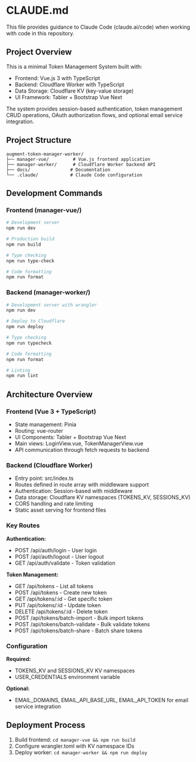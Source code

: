 # CLAUDE.md

This file provides guidance to Claude Code (claude.ai/code) when working with code in this repository.

## Project Overview

This is a minimal Token Management System built with:
- Frontend: Vue.js 3 with TypeScript
- Backend: Cloudflare Worker with TypeScript
- Data Storage: Cloudflare KV (key-value storage)
- UI Framework: Tabler + Bootstrap Vue Next

The system provides session-based authentication, token management CRUD operations, OAuth authorization flows, and optional email service integration.

## Project Structure

```
augment-token-manager-worker/
├── manager-vue/         # Vue.js frontend application
├── manager-worker/      # Cloudflare Worker backend API
├── docs/               # Documentation
└── .claude/            # Claude Code configuration
```

## Development Commands

### Frontend (manager-vue/)

```bash
# Development server
npm run dev

# Production build
npm run build

# Type checking
npm run type-check

# Code formatting
npm run format
```

### Backend (manager-worker/)

```bash
# Development server with wrangler
npm run dev

# Deploy to Cloudflare
npm run deploy

# Type checking
npm run typecheck

# Code formatting
npm run format

# Linting
npm run lint
```

## Architecture Overview

### Frontend (Vue 3 + TypeScript)
- State management: Pinia
- Routing: vue-router
- UI Components: Tabler + Bootstrap Vue Next
- Main views: LoginView.vue, TokenManagerView.vue
- API communication through fetch requests to backend

### Backend (Cloudflare Worker)
- Entry point: src/index.ts
- Routes defined in route array with middleware support
- Authentication: Session-based with middleware
- Data storage: Cloudflare KV namespaces (TOKENS_KV, SESSIONS_KV)
- CORS handling and rate limiting
- Static asset serving for frontend files

### Key Routes

**Authentication:**
- POST /api/auth/login - User login
- POST /api/auth/logout - User logout
- GET /api/auth/validate - Token validation

**Token Management:**
- GET /api/tokens - List all tokens
- POST /api/tokens - Create new token
- GET /api/tokens/:id - Get specific token
- PUT /api/tokens/:id - Update token
- DELETE /api/tokens/:id - Delete token
- POST /api/tokens/batch-import - Bulk import tokens
- POST /api/tokens/batch-validate - Bulk validate tokens
- POST /api/tokens/batch-share - Batch share tokens

### Configuration

**Required:**
- TOKENS_KV and SESSIONS_KV KV namespaces
- USER_CREDENTIALS environment variable

**Optional:**
- EMAIL_DOMAINS, EMAIL_API_BASE_URL, EMAIL_API_TOKEN for email service integration

## Deployment Process

1. Build frontend: `cd manager-vue && npm run build`
2. Configure wrangler.toml with KV namespace IDs
3. Deploy worker: `cd manager-worker && npm run deploy`